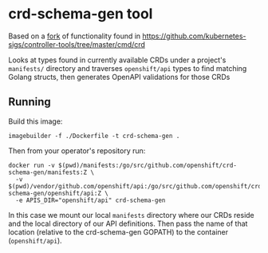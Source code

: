 # crd-schema-gen tool

Based on a [fork](https://github.com/openshift/kubernetes-sigs-controller-tools) of functionality found in https://github.com/kubernetes-sigs/controller-tools/tree/master/cmd/crd

Looks at types found in currently available CRDs under a project's `manifests/` directory and traverses `openshift/api` types to find matching Golang structs, then generates OpenAPI validations for those CRDs

## Running

Build this image:
```
imagebuilder -f ./Dockerfile -t crd-schema-gen .
```

Then from your operator's repository run:

```
docker run -v $(pwd)/manifests:/go/src/github.com/openshift/crd-schema-gen/manifests:Z \
  -v $(pwd)/vendor/github.com/openshift/api:/go/src/github.com/openshift/crd-schema-gen/openshift/api:Z \
  -e APIS_DIR="openshift/api" crd-schema-gen
```

In this case we mount our local `manifests` directory where our CRDs reside and the local directory of our API definitions. Then pass the name of that location (relative to the crd-schema-gen GOPATH) to the container (`openshift/api`).